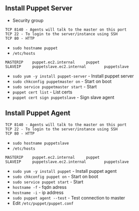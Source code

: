 

## Install Puppet Server

- Security group
```
TCP 8140 - Agents will talk to the master on this port
TCP 22 - To login to the server/instance using SSH
TCP 80 - HTTP
```
- `sudo hostname puppet`
- `/etc/hosts`
```
MASTERIP    puppet.ec2.internal     puppet
SLAVEIP     puppetslave.ec2.internal        puppetslave
```
- `sudo yum -y install puppet-server` - Install puppet server
- `sudo chkconfig puppetmaster on` - Start on boot
- `sudo service puppetmaster start` - Start
- `puppet cert list` - List certs
- `puppet cert sign puppetslave` - Sign slave agent


## Install Puppet Agent

```
TCP 8140 - Agents will talk to the master on this port
TCP 22 - To login to the server/instance using SSH
TCP 80 - HTTP
```
- `sudo hostname puppetslave`
- `/etc/hosts`
```
MASTERIP    puppet.ec2.internal     puppet
SLAVEIP     puppetslave.ec2.internal        puppetslave
```
- `sudo yum -y install puppet` - Install puppet agent
- `sudo chkconfig puppet on` - Start on boot
- `sudo service puppet start` - Start
- `hostname -f` - fqdn adress
- `hostname -i` - ip address
- `sudo puppet agent --test` - Test connection to master
- Edit `/etc/puppet/puppet.conf`
